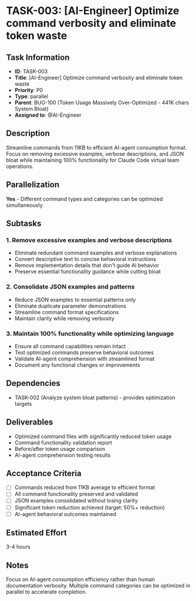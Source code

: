 # TASK-003: [AI-Engineer] Optimize command verbosity and eliminate token waste

## Task Information
- **ID**: TASK-003
- **Title**: [AI-Engineer] Optimize command verbosity and eliminate token waste
- **Priority**: P0
- **Type**: parallel
- **Parent**: BUG-100 (Token Usage Massively Over-Optimized - 441K chars System Bloat)
- **Assigned to**: @AI-Engineer

## Description
Streamline commands from 11KB to efficient AI-agent consumption format. Focus on removing excessive examples, verbose descriptions, and JSON bloat while maintaining 100% functionality for Claude Code virtual team operations.

## Parallelization
**Yes** - Different command types and categories can be optimized simultaneously.

## Subtasks

### 1. Remove excessive examples and verbose descriptions
- Eliminate redundant command examples and verbose explanations
- Convert descriptive text to concise behavioral instructions
- Remove implementation details that don't guide AI behavior
- Preserve essential functionality guidance while cutting bloat

### 2. Consolidate JSON examples and patterns
- Reduce JSON examples to essential patterns only
- Eliminate duplicate parameter demonstrations
- Streamline command format specifications
- Maintain clarity while removing verbosity

### 3. Maintain 100% functionality while optimizing language
- Ensure all command capabilities remain intact
- Test optimized commands preserve behavioral outcomes
- Validate AI-agent comprehension with streamlined format
- Document any functional changes or improvements

## Dependencies
- TASK-002 (Analyze system bloat patterns) - provides optimization targets

## Deliverables
- Optimized command files with significantly reduced token usage
- Command functionality validation report
- Before/after token usage comparison
- AI-agent comprehension testing results

## Acceptance Criteria
- [ ] Commands reduced from 11KB average to efficient format
- [ ] All command functionality preserved and validated
- [ ] JSON examples consolidated without losing clarity
- [ ] Significant token reduction achieved (target: 50%+ reduction)
- [ ] AI-agent behavioral outcomes maintained

## Estimated Effort
3-4 hours

## Notes
Focus on AI-agent consumption efficiency rather than human documentation verbosity. Multiple command categories can be optimized in parallel to accelerate completion.